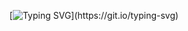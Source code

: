 <div align="center">
  
 <!-- Readme Typing SVG 动态打字效果 -->
 [![Typing SVG](https://readme-typing-svg.demolab.com?font=Roboto&pause=1000&center=true&vCenter=true&width=435&separator=%3D&lines=System.out.println(%22Hello+World!%22);%3Dconsole.log('Hello+World!');%3Dstd%3A%3Acout+%3C%3C+%22Hello%2C+World!%22+%3C%3C+std%3A%3Aendl;)](https://git.io/typing-svg)
   
</div>
